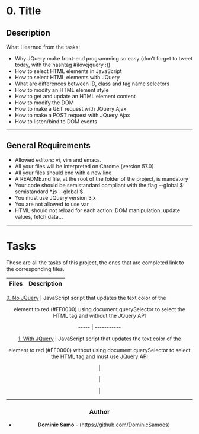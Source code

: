 # 0. Title

## Description

What I learned from the tasks:

* Why JQuery make front-end programming so easy (don’t forget to tweet today, with the hashtag #ilovejquery :))
* How to select HTML elements in JavaScript
* How to select HTML elements with JQuery
* What are differences between ID, class and tag name selectors
* How to modify an HTML element style
* How to get and update an HTML element content
* How to modify the DOM
* How to make a GET request with JQuery Ajax
* How to make a POST request with JQuery Ajax
* How to listen/bind to DOM events
 

---

## General Requirements
* Allowed editors: vi, vim and emacs.
* All your files will be interpreted on Chrome (version 57.0)
* All your files should end with a new line
* A README.md file, at the root of the folder of the project, is mandatory
* Your code should be semistandard compliant with the flag --global $: semistandard *.js --global $
* You must use JQuery version 3.x
* You are not allowed to use var
* HTML should not reload for each action: DOM manipulation, update values, fetch data…

---

# Tasks

These are all the tasks of this project, the ones that are completed link to the corresponding files.

Files | Description
----- | -----------

[0. No JQuery](./0-script.js) | JavaScript script that updates the text color of the <header> element to red (#FF0000) using document.querySelector to select the HTML tag and without the JQuery API

----- | -----------

[1. With JQuery](./1-script.js) | JavaScript script that updates the text color of the <header> element to red (#FF0000) without using document.querySelector to select the HTML tag and must use JQuery API 


[](./) | 



[](./) | 



[](./) | 


---

### Author
*   **Dominic Samo** - (https://github.com/DominicSamoes)
